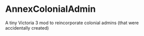 # AnnexColonialAdmin
A tiny Victoria 3 mod to reincorporate colonial admins (that were accidentally created)
